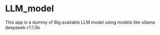 # LLM_model
 This app is a dummy of Big available LLM model using models like ollama deepseek-r1:1.5b 
